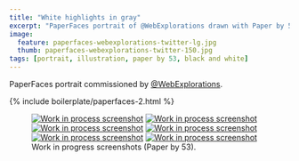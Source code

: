 ```yaml
---
title: "White highlights in gray"
excerpt: "PaperFaces portrait of @WebExplorations drawn with Paper by 53 on an iPad."
image: 
  feature: paperfaces-webexplorations-twitter-lg.jpg
  thumb: paperfaces-webexplorations-twitter-150.jpg
tags: [portrait, illustration, paper by 53, black and white]
---
```


PaperFaces portrait commissioned by [@WebExplorations](http://twitter.com/webexplorations).

{% include boilerplate/paperfaces-2.html %}

<figure class="half">
	<a href="{{ site.url }}/images/paperfaces-webexplorations-process-1-lg.jpg"><img src="{{ site.url }}/images/paperfaces-webexplorations-process-1-600.jpg" alt="Work in process screenshot"></a>
	<a href="{{ site.url }}/images/paperfaces-webexplorations-process-2-lg.jpg"><img src="{{ site.url }}/images/paperfaces-webexplorations-process-2-600.jpg" alt="Work in process screenshot"></a>
	<a href="{{ site.url }}/images/paperfaces-webexplorations-process-3-lg.jpg"><img src="{{ site.url }}/images/paperfaces-webexplorations-process-3-600.jpg" alt="Work in process screenshot"></a>
	<a href="{{ site.url }}/images/paperfaces-webexplorations-process-4-lg.jpg"><img src="{{ site.url }}/images/paperfaces-webexplorations-process-4-600.jpg" alt="Work in process screenshot"></a>
	<a href="{{ site.url }}/images/paperfaces-webexplorations-process-5-lg.jpg"><img src="{{ site.url }}/images/paperfaces-webexplorations-process-5-600.jpg" alt="Work in process screenshot"></a>
	<a href="{{ site.url }}/images/paperfaces-webexplorations-process-6-lg.jpg"><img src="{{ site.url }}/images/paperfaces-webexplorations-process-6-600.jpg" alt="Work in process screenshot"></a>
	<figcaption>Work in progress screenshots (Paper by 53).</figcaption>
</figure>